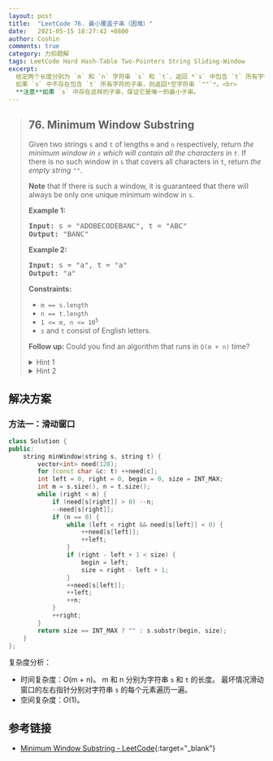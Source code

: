 ```yaml
---
layout: post
title:  "LeetCode 76. 最小覆盖子串（困难）"
date:   2021-05-15 18:27:42 +0800
author: Coshin
comments: true
category: 力扣题解
tags: LeetCode Hard Hash-Table Two-Pointers String Sliding-Window
excerpt:
  给定两个长度分别为 `m` 和 `n` 字符串 `s` 和 `t`，返回 *`s` 中包含 `t` 所有字符的最小子串*。
  如果 `s` 中不存在包含 `t` 所有字符的子串，则返回*空字符串 `""`*。<br>
  **注意**如果 `s` 中存在这样的子串，保证它是唯一的最小子串。
---
```

> ## 76. Minimum Window Substring
> 
> Given two strings `s` and `t` of lengths `m` and `n` respectively, return *the
> minimum window in `s` which will contain all the characters in `t`*. If there
> is no such window in `s` that covers all characters in `t`, return *the empty
> string `""`*.
> 
> **Note** that If there is such a window, it is guaranteed that there will
> always be only one unique minimum window in `s`.
> 
> **Example 1:**
> 
> <pre>
> <strong>Input:</strong> s = "ADOBECODEBANC", t = "ABC"
> <strong>Output:</strong> "BANC"
> </pre>
> 
> **Example 2:**
> 
> <pre>
> <strong>Input:</strong> s = "a", t = "a"
> <strong>Output:</strong> "a"
> </pre>
> 
> **Constraints:**
> 
> * `m == s.length`
> * `n == t.length`
> * <code>1 <= m, n <= 10<sup>5</sup></code>
> * `s` and `t` consist of English letters.
> 
> **Follow up:** Could you find an algorithm that runs in `O(m + n)` time?
> 
> <details>
> <summary>Hint 1</summary>
> Use two pointers to create a window of letters in <b>S</b>, which would have
> all the characters from <b>T</b>.
> </details>
> 
> <details>
> <summary>Hint 2</summary>
> Since you have to find the minimum window in <b>S</b> which has all the
> characters from <b>T</b>, you need to expand and contract the window using the
> two pointers and keep checking the window for all the characters. This
> approach is also called Sliding Window Approach. 
> <pre>
> L------------------------R, Suppose this is the window that contains all characters of <b>T</b>
> 
>        L-----------------R, this is the contracted window. We found a smaller window that still contains all the characters in <b>T</b>
> 
> When the window is no longer valid, start expanding again using the right pointer. 
> </pre>
> </details>

## 解决方案

### 方法一：滑动窗口

```cpp
class Solution {
public:
    string minWindow(string s, string t) {
        vector<int> need(128);
        for (const char &c: t) ++need[c];
        int left = 0, right = 0, begin = 0, size = INT_MAX;
        int m = s.size(), n = t.size();
        while (right < m) {
            if (need[s[right]] > 0) --n;
            --need[s[right]];
            if (n == 0) {
                while (left < right && need[s[left]] < 0) {
                    ++need[s[left]];
                    ++left;
                }
                if (right - left + 1 < size) {
                    begin = left;
                    size = right - left + 1;
                }
                ++need[s[left]];
                ++left;
                ++n;
            }
            ++right;
        }
        return size == INT_MAX ? "" : s.substr(begin, size);
    }
};
```

复杂度分析：
* 时间复杂度：*O*(m + n)。
  m  和 n 分别为字符串 `s` 和 `t` 的长度。
  最坏情况滑动窗口的左右指针分别对字符串 `s` 的每个元素遍历一遍。
* 空间复杂度：*O*(1)。

## 参考链接

* [Minimum Window Substring - LeetCode](https://leetcode.com/problems/minimum-window-substring/){:target="_blank"}
